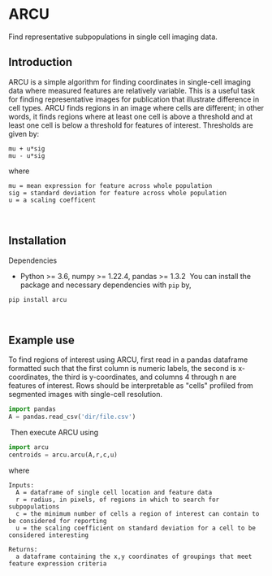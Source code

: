 # ARCU
Find representative subpopulations in single cell imaging data. 
​
## Introduction
ARCU is a simple algorithm for finding coordinates in single-cell imaging data where measured features are relatively variable. This is a useful task for finding representative images for publication that illustrate difference in cell types. ARCU finds regions in an image where cells are different; in other words, it finds regions where at least one cell is above a threshold and at least one cell is below a threshold for features of interest. Thresholds are given by:

    mu + u*sig
    mu - u*sig

where 
```
mu = mean expression for feature across whole population
sig = standard deviation for feature across whole population
u = a scaling coefficent
```
​​
## Installation
Dependencies 
* Python >= 3.6, numpy >= 1.22.4, pandas >= 1.3.2
​
You can install the package and necessary dependencies with `pip` by,
```
pip install arcu
```
​
## Example use
To find regions of interest using ARCU, first read in a pandas dataframe formatted such that the first column is numeric labels, the second is x-coordinates, the third is y-coordinates, and columns 4 through n are features of interest. Rows should be interpretable as "cells" profiled from segmented images with single-cell resolution. 
​
```python
import pandas
A = pandas.read_csv('dir/file.csv')
```
​
Then execute ARCU using

```python
import arcu
centroids = arcu.arcu(A,r,c,u)
```

where 
```
Inputs:
  A = dataframe of single cell location and feature data
  r = radius, in pixels, of regions in which to search for subpopulations
  c = the minimum number of cells a region of interest can contain to be considered for reporting
  u = the scaling coefficient on standard deviation for a cell to be considered interesting

Returns:
  a dataframe containing the x,y coordinates of groupings that meet feature expression criteria
```
